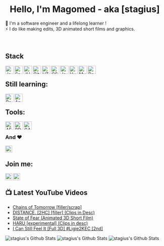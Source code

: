 <h1 align="center">Hello, I'm Magomed - aka [stagius]</h1>
<p align="center">
  
🔭 I'm a software engineer and a lifelong learner !<br />
⚡ I do like making edits, 3D animated short films and graphics.
  
</p>

<br />
  
<h2>Stack</h2>

<img align="left" alt="Java" width="26px" src="https://simpleicons.org/icons/java.svg" />
<img align="left" alt="Spring" width="26px" src="https://simpleicons.org/icons/spring.svg" />
<img align="left" alt="JUnit5" width="26px" src="https://simpleicons.org/icons/junit5.svg" />
<img align="left" alt="Git" width="26px" src="https://simpleicons.org/icons/git.svg" />
<img align="left" alt="HTML5" width="26px" src="https://simpleicons.org/icons/html5.svg" />
<img align="left" alt="CSS3" width="26px" src="https://simpleicons.org/icons/css3.svg" />
<img align="left" alt="JavaScript" width="26px" src="https://simpleicons.org/icons/javascript.svg" />
<img align="left" alt="Vue.js" width="26px" src="https://simpleicons.org/icons/vuedotjs.svg" />
<img align="left" alt="MySQL" width="26px" src="https://simpleicons.org/icons/postgresql.svg" />
<img align="left" alt="Docker" width="26px" src="https://simpleicons.org/icons/docker.svg" />

<br />

<h2>Still learning:</h2>

<img align="left" alt="React" width="26px" src="https://simpleicons.org/icons/react.svg" />
<img align="left" alt="Angular" width="26px" src="https://simpleicons.org/icons/angular.svg" />

<br />

<h2>Tools:</h2>

<img align="left" alt="AE" width="26px" src="https://simpleicons.org/icons/adobeaftereffects.svg" />
<img align="left" alt="PD" width="26px" src="https://simpleicons.org/icons/adobephotoshop.svg" />
<img align="left" alt="C4D" width="26px" src="https://simpleicons.org/icons/cinema4d.svg" />

<br />

### And ❤️ 

[<img align="left" alt="iJ" width="22px" src="https://simpleicons.org/icons/intellijidea.svg" />][linkedin]

<br />

<h2>Join me:</h2>

[<img align="left" alt="stagius | LinkedIn" width="22px" src="https://simpleicons.org/icons/linkedin.svg" />][linkedin]
[<img align="left" alt="stagius | YouTube" width="22px" src="https://simpleicons.org/icons/youtube.svg" />][youtube]

<br />

<h2>📺 Latest YouTube Videos</h2>

<!-- YOUTUBE:START -->
- [Chains of Tomorrow [filler/scrap]](https://www.youtube.com/watch?v=taFeXE10yfA)
- [DISTANCE. [2HC] [filler] (Clips in Desc)](https://www.youtube.com/watch?v=QV2v-aZKXOU)
- [State of Fear (Animated 3D Short Film)](https://www.youtube.com/watch?v=Ckd4I_sJMQw)
- [HARU [experimental] (Clips in desc)](https://www.youtube.com/watch?v=Vjchep7_rC0)
- [I Can Still Feel It [Full 3D] #Ligie2KEC [2nd]](https://www.youtube.com/watch?v=AcVS71le5uY)
<!-- YOUTUBE:END -->



<img alt="stagius's Github Stats" src="https://github-readme-stats.codestackr.vercel.app/api?username=stagius&theme=buefy&show_icons=true&hide_border=true&count_private=true" />

<img alt="stagius's Github Stats" src="https://github-readme-stats.vercel.app/api/pin/?username=stagius&repo=material-components-web&theme=buefy" />

<img alt="stagius's Github Stats" src="https://github-readme-stats.vercel.app/api/top-langs/?username=stagius&card_width=500&theme=buefy" />


[youtube]: https://youtube.com/stagius
[linkedin]: https://linkedin.com/in/magomed-istabiev-573099130/

